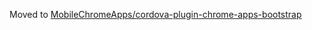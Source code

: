 Moved to [MobileChromeApps/cordova-plugin-chrome-apps-bootstrap](MobileChromeApps/cordova-plugin-chrome-apps-bootstrap)